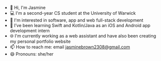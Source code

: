 - 👋  Hi, I'm Jasmine
- 💻  I'm a second-year CS student at the University of Warwick
- 👀  I'm interested in software, app and web full-stack development
- 🌱  I’ve been learning Swift and Kotlin/Java as an iOS and Android app development intern
- 🌐  I'm currently working as a web assistant and have also been creating my personal portfolio website
- 📫  How to reach me: email jasminebrown2308@gmail.com
- 😄  Pronouns: she/her

<!--
**jasminebrown2308/jasminebrown2308** is a ✨ _special_ ✨ repository because its `README.md` (this file) appears on your GitHub profile.

Here are some ideas to get you started:

- 🔭 I’m currently working on ...
- 🌱 I’m currently learning ...
- 👯 I’m looking to collaborate on ...
- 🤔 I’m looking for help with ...
- 💬 Ask me about ...
- 📫 How to reach me: ...
- 😄 Pronouns: ...
- ⚡ Fun fact: ...
-->
